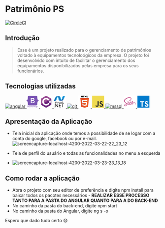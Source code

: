 # Patrimônio PS

[![CircleCI](https://circleci.com/gh/adolfosp/Back-PatrimonioDev/tree/master.svg?style=svg)](https://app.circleci.com/pipelines/github/adolfosp)
## Introdução

> Esse é um projeto realizado para o gerenciamento de patrimônios voltado à equipamentos tecnoloógicos da empresa. O projeto foi desenvolvido com intuito de facilitar o gerenciamento dos equipamentos disponibilizados pelas empresa para os seus funcionários.

## Tecnologias utilizadas
<p align="left"> <a href="https://angular.io" target="_blank">
 <img src="https://angular.io/assets/images/logos/angular/angular.svg" alt="angular" width="40" height="40"/> </a> <a href="https://azure.microsoft.com/en-in/" target="_blank">
<img src="https://raw.githubusercontent.com/devicons/devicon/master/icons/bootstrap/bootstrap-plain-wordmark.svg" alt="bootstrap" width="40" height="40"/> </a> <a href="https://www.w3schools.com/cs/" target="_blank">
<img src="https://raw.githubusercontent.com/devicons/devicon/master/icons/csharp/csharp-original.svg" alt="csharp" width="40" height="40"/> </a>
 <a href="https://dotnet.microsoft.com/" target="_blank"> <img src="https://raw.githubusercontent.com/devicons/devicon/master/icons/dot-net/dot-net-original-wordmark.svg" alt="dotnet" width="40" height="40"/> </a> <a href="https://git-scm.com/" target="_blank"> <img src="https://www.vectorlogo.zone/logos/git-scm/git-scm-icon.svg" alt="git" width="40" height="40"/> </a> <a href="https://www.w3.org/html/" target="_blank"> <img src="https://raw.githubusercontent.com/devicons/devicon/master/icons/html5/html5-original-wordmark.svg" alt="html5" width="40" height="40"/> </a> <a href="https://developer.mozilla.org/en-US/docs/Web/JavaScript" target="_blank"> <img src="https://raw.githubusercontent.com/devicons/devicon/master/icons/javascript/javascript-original.svg" alt="javascript" width="40" height="40"/> </a> <a href="https://www.microsoft.com/en-us/sql-server" target="_blank"> <img src="https://www.svgrepo.com/show/303229/microsoft-sql-server-logo.svg" alt="mssql" width="40" height="40"/> </a> 
<a href="https://sass-lang.com" target="_blank"> <img src="https://raw.githubusercontent.com/devicons/devicon/master/icons/sass/sass-original.svg" alt="sass" width="40" height="40"/> </a> <a href="https://www.typescriptlang.org/" target="_blank"> <img src="https://raw.githubusercontent.com/devicons/devicon/master/icons/typescript/typescript-original.svg" alt="typescript" width="40" height="40"/> </a> </p>

## Apresentação da Aplicação

- Tela inicial da aplicação onde temos a possibilidade de se logar com a conta do google, facebook ou por e-mail.
![screencapture-localhost-4200-2022-03-22-22_23_12](https://user-images.githubusercontent.com/39220517/159603798-ec032b56-9bcd-4ea1-9f5e-8fe19c4761d2.png)

- Tela de perfil do usuário e todas as funcionalidades no menu a esquerda
- ![screencapture-localhost-4200-2022-03-23-23_13_18](https://user-images.githubusercontent.com/39220517/159828610-6c5f5e44-dbf5-43da-943b-1703e6a3e360.png)


## Como rodar a aplicação

- Abra o projeto com seu editor de preferência e digite npm install para baixar todos os pacotes necessários - **REALIZAR ESSE PROCESSO TANTO PARA A PASTA DO ANGULAR QUANTO PARA A DO BACK-END**
- No caminho da pasta do back-end, digite npm start
- No caminho da pasta do Angular, digite ng s -o

Espero que dado tudo certo :smile:




